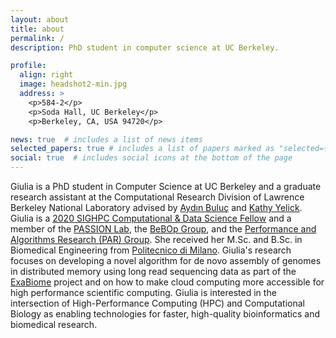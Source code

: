 ```yaml
---
layout: about
title: about
permalink: /
description: PhD student in computer science at UC Berkeley.

profile:
  align: right
  image: headshot2-min.jpg
  address: >
    <p>584-2</p>
    <p>Soda Hall, UC Berkeley</p>
    <p>Berkeley, CA, USA 94720</p>

news: true  # includes a list of news items
selected_papers: true # includes a list of papers marked as "selected={true}"
social: true  # includes social icons at the bottom of the page
---
```

Giulia is a PhD student in Computer Science at UC Berkeley and a graduate research assistant at the Computational Research Division of Lawrence Berkeley National Laboratory advised by [Aydın Buluç](http://people.eecs.berkeley.edu/~aydin/) and [Kathy Yelick](https://people.eecs.berkeley.edu/~yelick/). Giulia is a [2020 SIGHPC Computational & Data Science Fellow](https://www.sighpc.org/for-your-career/fellowships/2020-fellowship-winners?fbclid=IwAR2N8swtCYgNH3phRmrFtASSC42b4oN5joG1l5XHFSdnkMY6U4HvZt3olLE) and a member of the [PASSION Lab](https://passion.lbl.gov/), the [BeBOp Group](https://bebop.cs.berkeley.edu/), and the [Performance and Algorithms Research (PAR) Group](https://crd.lbl.gov/departments/computer-science/par/members/students/giulia-guidi/). She received her M.Sc. and B.Sc. in Biomedical Engineering from [Politecnico di Milano](http://polimi.it/en). Giulia's research focuses on developing a novel algorithm for de novo assembly of genomes in distributed memory using long read sequencing data as part of the [ExaBiome](https://sites.google.com/lbl.gov/exabiome) project and on how to make cloud computing more accessible for high performance scientific computing. Giulia is interested in the intersection of High-Performance Computing (HPC) and Computational Biology as enabling technologies for faster, high-quality bioinformatics and biomedical research.

<!-- Put your address / P.O. box / other info right below your picture. You can also disable any these elements by editing `profile` property of the YAML header of your `_pages/about.md`. Edit `_bibliography/papers.bib` and Jekyll will render your [publications page](/al-folio/publications/) automatically. -->
<!-- 
Link to your social media connections, too. This theme is set up to use [Font Awesome icons](http://fortawesome.github.io/Font-Awesome/){:target="\_blank"} and [Academicons](https://jpswalsh.github.io/academicons/){:target="\_blank"}, like the ones below. Add your Facebook, Twitter, LinkedIn, Google Scholar, or just disable all of them. -->
